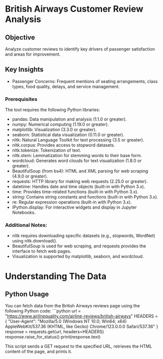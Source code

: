 # British Airways Customer Review Analysis
## Objective
Analyze customer reviews to identify key drivers of passenger satisfaction and areas for improvement.
## Key Insights
*	Passenger Concerns: Frequent mentions of seating arrangements, class types, food quality, delays, and service management.
###	Prerequisites
The tool requires the following Python libraries:
*	pandas: Data manipulation and analysis (1.1.0 or greater).
*	numpy: Numerical computing (1.19.0 or greater).
*	matplotlib: Visualization (3.3.0 or greater).
*	seaborn: Statistical data visualization (0.11.0 or greater).
*	nltk: Natural Language Toolkit for text processing (3.5 or greater). 
*	nltk.corpus: Provides access to stopword datasets.
*	nltk.tokenize: Tokenization of text.
*	nltk.stem: Lemmatization for stemming words to their base form.
*	wordcloud: Generates word clouds for text visualization (1.8.0 or greater).
*	BeautifulSoup (from bs4): HTML and XML parsing for web scraping (4.9.0 or greater).
*	requests: HTTP library for making web requests (2.25.0 or greater).
*	datetime: Handles date and time objects (built-in with Python 3.x).
*	time: Provides time-related functions (built-in with Python 3.x).
*	string: Contains string constants and functions (built-in with Python 3.x).
*	re: Regular expression operations (built-in with Python 3.x).
*	IPython.display: For interactive widgets and display in Jupyter Notebooks.

### Additional Notes:
*	nltk requires downloading specific datasets (e.g., stopwords, WordNet) using nltk.download().
*	BeautifulSoup is used for web scraping, and requests provides the interface to fetch web pages.
*	Visualization is supported by matplotlib, seaborn, and wordcloud.

# Understanding The Data
## Python Usage
You can fetch data from the British Airways reviews page using the following Python code:
\```python
url = "https://www.airlinequality.com/airline-reviews/british-airways"
HEADERS = {
    "User-Agent": "Mozilla/5.0 (Windows NT 10.0; Win64; x64) AppleWebKit/537.36 (KHTML, like Gecko) Chrome/123.0.0.0 Safari/537.36"
}
response = requests.get(url, headers=HEADERS)
response.raise_for_status()
print(response.text)

This script sends a GET request to the specified URL, retrieves the HTML content of the page, and prints it.

